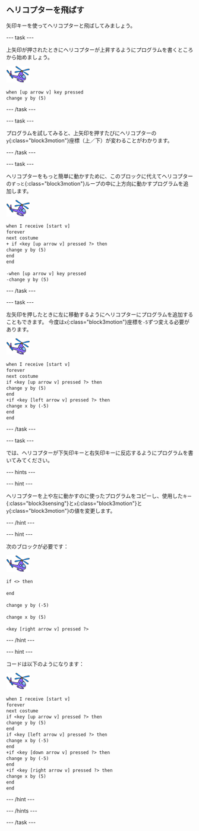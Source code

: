 ## ヘリコプターを飛ばす

矢印キーを使ってヘリコプターと飛ばしてみましょう。

--- task ---

上矢印が押されたときにヘリコプターが上昇するようにプログラムを書くところから始めましょう。

![ヘリコプターのスプライト](images/helicopter-sprite.png)

```blocks3
when [up arrow v] key pressed
change y by (5)
```

--- /task ---

--- task ---

プログラムを試してみると、上矢印を押すたびにヘリコプターの`y`{:class="block3motion"}座標（上／下）が変わることがわかります。

--- /task ---

--- task ---

ヘリコプターをもっと簡単に動かすために、このブロックに代えてヘリコプターの`ずっと`{:class="block3motion"}ループの中に上方向に動かすプログラムを追加します。

![ヘリコプターのスプライト](images/helicopter-sprite.png)

```blocks3
when I receive [start v]
forever
next costume
+ if <key [up arrow v] pressed ?> then
change y by (5)
end
end

-when [up arrow v] key pressed
-change y by (5)
```

--- /task ---

--- task ---

左矢印を押したときに左に移動するようにヘリコプターにプログラムを追加することもできます。 今度は`x`{:class="block3motion"}座標を`-5`ずつ変える必要があります。

![ヘリコプターのスプライト](images/helicopter-sprite.png)

```blocks3
when I receive [start v]
forever
next costume
if <key [up arrow v] pressed ?> then
change y by (5)
end
+if <key [left arrow v] pressed ?> then
change x by (-5)
end
end
```

--- /task ---

--- task ---

では、ヘリコプターが下矢印キーと右矢印キーに反応するようにプログラムを書いてみてください。

--- hints ---

--- hint ---

ヘリコプターを上や左に動かすのに使ったプログラムをコピーし、使用した`キー`{:class="block3sensing"}と`x`{:class="block3motion"}と`y`{:class="block3motion"}の値を変更します。

--- /hint ---

--- hint ---

次のブロックが必要です：

![ヘリコプターのスプライト](images/helicopter-sprite.png)

```blocks3
if <> then

end

change y by (-5)

change x by (5)

<key [right arrow v] pressed ?>
```

--- /hint ---

--- hint ---

コードは以下のようになります：

![ヘリコプターのスプライト](images/helicopter-sprite.png)

```blocks3
when I receive [start v]
forever
next costume
if <key [up arrow v] pressed ?> then
change y by (5)
end
if <key [left arrow v] pressed ?> then
change x by (-5)
end
+if <key [down arrow v] pressed ?> then
change y by (-5)
end
+if <key [right arrow v] pressed ?> then
change x by (5)
end
end
```

--- /hint ---

--- /hints ---

--- /task ---
